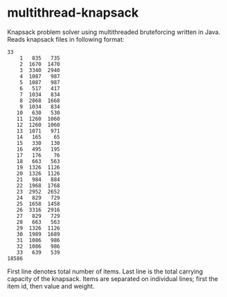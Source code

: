 multithread-knapsack
====================

Knapsack problem solver using multithreaded bruteforcing written in Java.
Reads knapsack files in following format:
```
33
    1   835   735
    2  1670  1470
    3  3340  2940
    4  1087   987
    5  1087   987
    6   517   417
    7  1034   834
    8  2068  1668
    9  1034   834
   10   630   530
   11  1260  1060
   12  1260  1060
   13  1071   971
   14   165    65
   15   330   130
   16   495   195
   17   176    76
   18   663   563
   19  1326  1126
   20  1326  1126
   21   984   884
   22  1968  1768
   23  2952  2652
   24   829   729
   25  1658  1458
   26  3316  2916
   27   829   729
   28   663   563
   29  1326  1126
   30  1989  1689
   31  1086   986
   32  1086   986
   33   639   539
18586
```

First line denotes total number of items. Last line is the total carrying capacity of the knapsack.
Items are separated on individual lines; first the item id, then value and weight.

